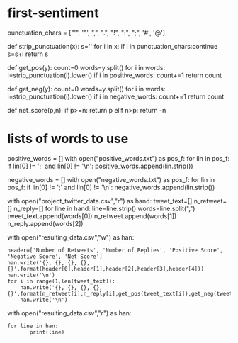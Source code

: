 # first-sentiment

punctuation_chars = ["'", '"', ",", ".", "!", ":", ";", '#', '@']

def strip_punctuation(x):
    s=''
    for i in x:
        if i in punctuation_chars:continue
        s=s+i
    return s

def get_pos(y):
    count=0
    words=y.split()
    for i in words:
        i=strip_punctuation(i).lower()
        if i in positive_words:
            count+=1
    return count

def get_neg(y):
    count=0
    words=y.split()
    for i in words:
        i=strip_punctuation(i).lower()
        if i in negative_words:
            count+=1
    return count

def net_score(p,n):
    if p>=n:
        return p
    elif n>p:
        return -n
    
# lists of words to use
positive_words = []
with open("positive_words.txt") as pos_f:
    for lin in pos_f:
        if lin[0] != ';' and lin[0] != '\n':
            positive_words.append(lin.strip())


negative_words = []
with open("negative_words.txt") as pos_f:
    for lin in pos_f:
        if lin[0] != ';' and lin[0] != '\n':
            negative_words.append(lin.strip())

with open("project_twitter_data.csv","r") as hand:
    tweet_text=[]
    n_retweet=[]
    n_reply=[]
    for line in hand:
        line=line.strip()
        words=line.split(",")
        tweet_text.append(words[0])
        n_retweet.append(words[1])
        n_reply.append(words[2])
    
with open("resulting_data.csv","w") as han:
    
    header=['Number of Retweets', 'Number of Replies', 'Positive Score', 'Negative Score', 'Net Score']
    han.write('{}, {}, {}, {}, {}'.format(header[0],header[1],header[2],header[3],header[4]))
    han.write('\n')
    for i in range(1,len(tweet_text)):
        han.write('{}, {}, {}, {}, {}'.format(n_retweet[i],n_reply[i],get_pos(tweet_text[i]),get_neg(tweet_text[i]),net_score(get_pos(tweet_text[i]),get_neg(tweet_text[i]))))
        han.write('\n')
with open("resulting_data.csv","r") as han:    

    for line in han:
           print(line)
    
